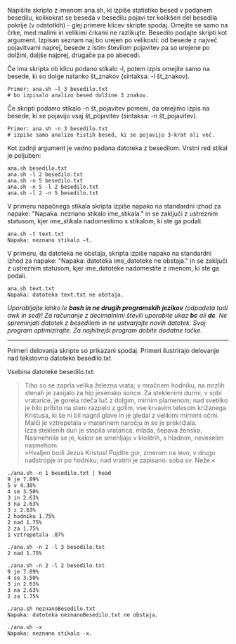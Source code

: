 Napišite skripto z imenom ana.sh, ki izpiše statistiko besed v podanem besedilu,
kolikokrat se beseda v besedilu pojavi ter kolikšen del besedila pokrije (v
odstotkih) - glej primere klicev skripte spodaj. Omejite se samo na črke, med
malimi in velikimi črkami ne razlikujte. Besedilo podajte skripti kot argument.
Izpisan seznam naj bo urejen po velikosti: od besede z največ pojavitvami
naprej, besede z istim številom pojavitev pa so urejene po dolžini, daljše
najprej, drugače pa po abecedi.

Če ima skripta ob klicu podano stikalo -l, potem izpis omejite samo na besede,
ki so dolge natanko št_znakov (sintaksa: -l št_znakov).

```
Primer: ana.sh –l 3 besedilo.txt 
# bo izpisalo analizo besed dolžine 3 znakov.
```

Če skripti podamo stikalo -n št_pojavitev pomeni, da omejimo izpis na besede,
ki se pojavijo vsaj št_pojavitev (sintaksa: -n št_pojavitev).

```
Primer: ana.sh -n 3 besedilo.txt 
# izpiše samo analizo tistih besed, ki se pojavijo 3-krat ali več.
```

Kot zadnji argument je vedno padana datoteka z besedilom. Vrstni red stikal je
poljuben:

```
ana.sh besedilo.txt
ana.sh -l 2 besedilo.txt
ana.sh -n 5 besedilo.txt
ana.sh -n 5 -l 2 besedilo.txt 
ana.sh -l 2 -n 5 besedilo.txt 
```

V primeru napačnega stikala skripta izpiše napako na standardni izhod za napake:
"Napaka: neznano stikalo ime_stikala." in se zaključi z ustreznim statusom, kjer
ime_stikala nadomestimo s stikalom, ki ste ga podali. 

```
ana.sh -t text.txt 
Napaka: neznano stikalo –t.
```

V primeru, da datoteka ne obstaja, skripta izpiše napako na standardni izhod za
napake: "Napaka: datoteka ime_datoteke ne obstaja." in se zaključi z ustreznim
statusom, kjer ime_datoteke nadomestite z imenom, ki ste ga podali.

```
ana.sh text.txt 
Napaka: datoteka text.txt ne obstaja.
```

*Uporabljajte lahko le **bash in ne drugih programskih jezikov** (odpadeta tudi
awk in sed)! Za računanje z decimalnimi števili uporabite ukaz **bc** ali
**dc**. Ne spreminjati datotek z besedilom in ne ustvarjajte novih datotek.
Svoj program optimizirajte. Za najhitrejši program dobite dodatne točke.*

---

Primeri delovanja skripte so prikazani spodaj. Primeri ilustrirajo delovanje nad tekstovno datoteko besedilo.txt

Vsebina datoteke besedilo.txt:

> Tiho so se zaprla velika železna vrata; v mračnem hodniku, na mrzlih stenah
> je zasijalo za hip jesensko sonce. Za steklenimi durmi, v sobi vratarice, je
> gorela rdeča luč z dolgim, mirnim plamenom; nad svetilko je bilo pribito na
> steni razpelo z golim, vse krvavim telesom križanega Kristusa, ki še ni bil
> nagnil glave in je gledal z velikimi mirnimi očmi. Malči je vztrepetala v
> materinem naročju in se je prekrižala.  
> Izza steklenih duri je stopila vratarica, mlada, šepava ženska. Nasmehnila
> se je, kakor se smehljajo v kloštrih, s hladnim, neveselim nasmehom.  
> »Hvaljen bodi Jezus Kristus! Pojdite gor, zmerom na levo, v drugo nadstropje
> in po hodniku; nad vratmi je zapisano: soba sv. Neže.«  

```
./ana.sh -n 1 besedilo.txt | head
9 je 7.89%
5 v 4.38%
4 se 3.50%
3 in 2.63%
3 na 2.63%
3 z 2.63%
2 hodniku 1.75%
2 nad 1.75%
2 za 1.75%
1 vztrepetala .87%
```
  
```
./ana.sh -n 2 -l 3 besedilo.txt
2 nad 1.75%

./ana.sh -n 2 -l 2 besedilo.txt
9 je 7.89%
4 se 3.50%
3 in 2.63%
3 na 2.63%
2 za 1.75%
```

```
./ana.sh neznanoBesedilo.txt
Napaka: datoteka neznanoBesedilo.txt ne obstaja.
```
 
 ```
./ana.sh -x
Napaka: neznano stikalo -x.
```